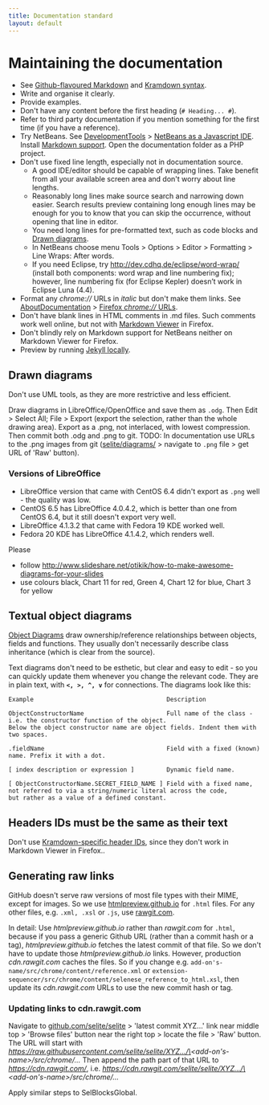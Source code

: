 ```yaml
---
title: Documentation standard
layout: default
---
```


# Maintaining the documentation
  * See [Github-flavoured Markdown](https://help.github.com/articles/github-flavored-markdown/) and [Kramdown syntax](http://kramdown.gettalong.org/syntax.html).
  * Write and organise it clearly.
  * Provide examples.
  * Don't have any content before the first heading (`# Heading... #`).
  * Refer to third party documentation if you mention something for the first time (if you have a reference).
  * Try NetBeans. See [DevelopmentTools](DevelopmentTools) > [NetBeans as a Javascript IDE](DevelopmentTools#netbeans-as-a-javascript-ide). Install [Markdown support](https://github.com/madflow/flow-netbeans-markdown). Open the documentation folder as a PHP project.
  * Don't use fixed line length, especially not in documentation source.
    * A good IDE/editor should be capable of wrapping lines. Take benefit from all your available screen area and don't worry about line lengths.
    * Reasonably long lines make source search and narrowing down easier. Search results preview containing long enough lines may be enough for you to know that you can skip the occurrence, without opening that line in editor.
    * You need long lines for pre-formatted text, such as code blocks and [Drawn diagrams](#drawn-diagrams).
    * In NetBeans choose menu Tools > Options > Editor > Formatting > Line Wraps: After words.
    * If you need Eclipse, try <http://dev.cdhq.de/eclipse/word-wrap/> (install both components: word wrap and line numbering fix); however, line numbering fix (for Eclipse Kepler) doesn’t work in Eclipse Luna (4.4).
 * Format any _chrome://_ URLs in _italic_ but don't make them links. See [AboutDocumentation](AboutDocumentation) > [Firefox _chrome://_ URLs](AboutDocumentation#firefox-chrome-urls-for-documentation-and-gui).
 * Don't have blank lines in HTML comments in .md files. Such comments work well online, but not with [Markdown Viewer](https://addons.mozilla.org/en-us/firefox/addon/markdown-viewer/) in Firefox.
 * Don't blindly rely on Markdown support for NetBeans neither on Markdown Viewer for Firefox.
 * Preview by running [Jekyll locally](https://help.github.com/articles/using-jekyll-with-pages/).

## Drawn diagrams
Don't use UML tools, as they are more restrictive and less efficient. <a href='Hidden comment: That"s why I didn"t consider using e.g. http://plantuml.sourceforge.net and http://sourceforge.net/projects/plantumlnb'></a>

Draw diagrams in LibreOffice/OpenOffice and save them as `.odg`. Then Edit > Select All; File > Export (export the selection, rather than the whole drawing area). Export as a .png, not interlaced, with lowest compression. Then commit both .odg and .png to git. TODO: In documentation use URLs to the .png images from git ([selite/diagrams/](https://github.com/selite/selite/tree/master/diagrams) > navigate to `.png` file > get URL of 'Raw' button).

### Versions of LibreOffice
  * LibreOffice version that came with CentOS 6.4 didn't export as `.png` well - the quality was low.
  * CentOS 6.5 has LibreOffice 4.0.4.2, which is better than one from CentOS 6.4, but it still doesn't export very well.
  * LibreOffice 4.1.3.2 that came with Fedora 19 KDE worked well.
  * Fedora 20 KDE has LibreOffice 4.1.4.2, which renders well.

Please

  * follow <http://www.slideshare.net/otikik/how-to-make-awesome-diagrams-for-your-slides>
  * use colours black, Chart 11 for red, Green 4, Chart 12 for blue, Chart 3 for yellow

## Textual object diagrams
[Object Diagrams](https://code.google.com/p/selite/w/list?q=label:ObjectDiagram) draw ownership/reference relationships between objects, fields and functions. They usually don't necessarily describe class inheritance (which is clear from the source<!--TODO: and from Javadoc -->).

Text diagrams don't need to be esthetic, but clear and easy to edit - so you can quickly update them whenever you change the relevant code. They are in plain text, with **`<, >, ^, v`** for connections. The diagrams look like this:

~~~
Example                                     Description

ObjectConstructorName                       Full name of the class - i.e. the constructor function of the object.
Below the object constructor name are object fields. Indent them with two spaces.

.fieldName                                  Field with a fixed (known) name. Prefix it with a dot.

[ index description or expression ]         Dynamic field name.

[ ObjectConstructorName.SECRET_FIELD_NAME ] Field with a fixed name, not referred to via a string/numeric literal across the code,
but rather as a value of a defined constant.
~~~

## Headers IDs must be the same as their text
Don't use [Kramdown-specific header IDs](http://kramdown.gettalong.org/syntax.html#specifying-a-header-id), since they don't work in Markdown Viewer in Firefox..

## Generating raw links
GitHub doesn't serve raw versions of most file types with their MIME, except for images. So we use [htmlpreview.github.io](http://htmlpreview.github.io) for `.html` files. For any other files, e.g. `.xml, .xsl` or `.js`, use [rawgit.com](http://rawgit.com).

In detail: Use _htmlpreview.github.io_ rather than _rawgit.com_ for `.html`, because if you pass a generic Github URL (rather than a commit hash or a tag), _htmlpreview.github.io_ fetches the latest commit of that file. So we don't have to update those _htmlpreview.github.io_ links. However, production _cdn.rawgit.com_ caches the files. So if you change e.g. `add-on's-name/src/chrome/content/reference.xml` or `extension-sequencer/src/chrome/content/selenese_reference_to_html.xsl`, then update its _cdn.rawgit.com_ URLs to use the new commit hash or tag.

### Updating links to cdn.rawgit.com
Navigate to [github.com/selite/selite](https://github.com/selite/selite) > 'latest commit XYZ...' link near middle top > 'Browse files' button near the right top > locate the file > 'Raw' button. The URL will start with _https://raw.githubusercontent.com/selite/selite/XYZ.../\<add-on's-name\>/src/chrome/..._ Then append the path part of that URL to _https://cdn.rawgit.com/_, i.e. _https://cdn.rawgit.com/selite/selite/XYZ.../\<add-on's-name\>/src/chrome/..._

Apply similar steps to SelBlocksGlobal.